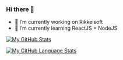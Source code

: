 ### Hi there 👋
- 🔭 I’m currently working on Rikkeisoft
- 🌱 I’m currently learning ReactJS + NodeJS

[![My GitHub Stats](https://github-readme-stats.vercel.app/api/?username=jasongaylord&count_private=true&theme=tokyonight&showicons=true)]()

[![My GitHub Language Stats](https://github-readme-stats.vercel.app/api/top-langs/?username=phamvanhieu3012&langs_count=5&theme=tokyonight)]()

<!--
**phamvanhieu3012/phamvanhieu3012** is a ✨ _special_ ✨ repository because its `README.md` (this file) appears on your GitHub profile.

Here are some ideas to get you started:

- 🔭 I’m currently working on Rikkeisoft
- 🌱 I’m currently learning ReactJS + NodeJS
- 👯 I’m looking to collaborate on ...
- 🤔 I’m looking for help with ...
- 💬 Ask me about ...
- 📫 How to reach me: ...
- 😄 Pronouns: ...
- ⚡ Fun fact: ...
-->
